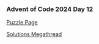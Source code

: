 ### Advent of Code 2024 Day 12

[Puzzle Page](https://adventofcode.com/2024/day/12)

[Solutions Megathread](https://www.reddit.com/r/adventofcode/comments/1hcdnk0/2024_day_12_solutions/)
